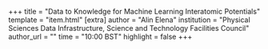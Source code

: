 +++
title = "Data to Knowledge for Machine Learning Interatomic Potentials"
template = "item.html"
[extra]
author = "Alin Elena"
institution = "Physical Sciences Data Infrastructure, Science and Technology Facilities Council"
author_url = ""
time = "10:00 BST"
highlight = false
+++
